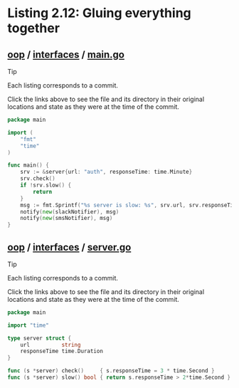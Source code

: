 # Listing 2.12: Gluing everything together

## [oop](https://github.com/inancgumus/gobyexample/blob/edcb86944369e1e1eada8d518e6163386cb8bd48/oop) / [interfaces](https://github.com/inancgumus/gobyexample/blob/edcb86944369e1e1eada8d518e6163386cb8bd48/oop/interfaces) / [main.go](https://github.com/inancgumus/gobyexample/blob/edcb86944369e1e1eada8d518e6163386cb8bd48/oop/interfaces/main.go)

> [!TIP]
> Each listing corresponds to a commit.
>
> Click the links above to see the file and its directory in their original locations and state as they were at the time of the commit.

```go
package main

import (
	"fmt"
	"time"
)

func main() {
	srv := &server{url: "auth", responseTime: time.Minute}
	srv.check()
	if !srv.slow() {
		return
	}
	msg := fmt.Sprintf("%s server is slow: %s", srv.url, srv.responseTime)
	notify(new(slackNotifier), msg)
	notify(new(smsNotifier), msg)
}
```

## [oop](https://github.com/inancgumus/gobyexample/blob/edcb86944369e1e1eada8d518e6163386cb8bd48/oop) / [interfaces](https://github.com/inancgumus/gobyexample/blob/edcb86944369e1e1eada8d518e6163386cb8bd48/oop/interfaces) / [server.go](https://github.com/inancgumus/gobyexample/blob/edcb86944369e1e1eada8d518e6163386cb8bd48/oop/interfaces/server.go)

> [!TIP]
> Each listing corresponds to a commit.
>
> Click the links above to see the file and its directory in their original locations and state as they were at the time of the commit.

```go
package main

import "time"

type server struct {
	url          string
	responseTime time.Duration
}

func (s *server) check()     { s.responseTime = 3 * time.Second }
func (s *server) slow() bool { return s.responseTime > 2*time.Second }
```

